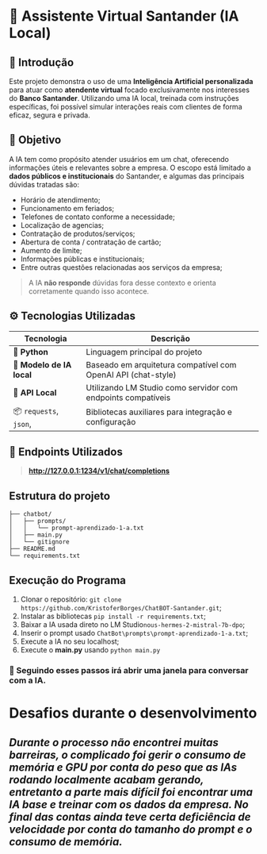 # 🤖 Assistente Virtual Santander (IA Local)

## 🧾 Introdução

Este projeto demonstra o uso de uma **Inteligência Artificial personalizada** para atuar como **atendente virtual** focado exclusivamente nos interesses do **Banco Santander**. Utilizando uma IA local, treinada com instruções específicas, foi possível simular interações reais com clientes de forma eficaz, segura e privada.

## 🎯 Objetivo

A IA tem como propósito atender usuários em um chat, oferecendo informações úteis e relevantes sobre a empresa. O escopo está limitado a **dados públicos e institucionais** do Santander, e algumas das principais dúvidas tratadas são:

- Horário de atendimento;
- Funcionamento em feriados;
- Telefones de contato conforme a necessidade;
- Localização de agencias;
- Contratação de produtos/serviços;
- Abertura de conta / contratação de cartão;
- Aumento de limite;
- Informações públicas e institucionais;
- Entre outras questões relacionadas aos serviços da empresa;

> A IA **não responde** dúvidas fora desse contexto e orienta corretamente quando isso acontece.

## ⚙️ Tecnologias Utilizadas

| Tecnologia | Descrição |
|------------|-----------|
| 🐍 **Python** | Linguagem principal do projeto |
| 🤖 **Modelo de IA local** | Baseado em arquitetura compatível com OpenAI API (chat-style) |
| 📡 **API Local** | Utilizando LM Studio como servidor com endpoints compatíveis |
| 📦 `requests`, `json`, | Bibliotecas auxiliares para integração e configuração |

## 📌 Endpoints Utilizados
> **http://127.0.0.1:1234/v1/chat/completions**

## Estrutura do projeto
```
├── chatbot/
│   ├── prompts/
│   │   └── prompt-aprendizado-1-a.txt
│   ├── main.py
│   └── gitignore
├── README.md
└── requirements.txt
```

## Execução do Programa
1. Clonar o repositório: ```git clone https://github.com/KristoferBorges/ChatBOT-Santander.git```;
2. Instalar as bibliotecas ```pip install -r requirements.txt```;
3. Baixar a IA usada direto no LM Studio```nous-hermes-2-mistral-7b-dpo```;
4. Inserir o prompt usado ```ChatBot\prompts\prompt-aprendizado-1-a.txt```;
5. Execute a IA no seu localhost;
6. Execute o **main.py** usando ```python main.py```

### 🎯 Seguindo esses passos irá abrir uma janela para conversar com a IA.

# Desafios durante o desenvolvimento
## _Durante o processo não encontrei muitas barreiras, o complicado foi gerir o consumo de memória e GPU por conta do peso que as IAs rodando localmente acabam gerando, entretanto a parte mais difícil foi encontrar uma IA base e treinar com os dados da empresa. No final das contas ainda teve certa deficiência de velocidade por conta do tamanho do prompt e o consumo de memória._